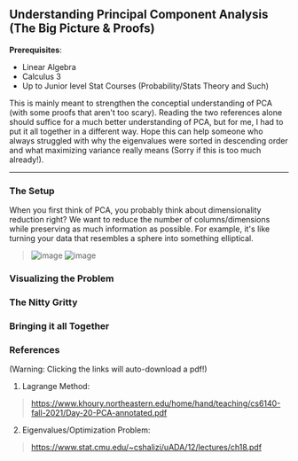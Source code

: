 ## Understanding Principal Component Analysis (The Big Picture & Proofs)

**Prerequisites**:
- Linear Algebra
- Calculus 3
- Up to Junior level Stat Courses (Probability/Stats Theory and Such)

This is mainly meant to strengthen the conceptial understanding of PCA (with some proofs that aren't too scary). Reading the two references alone should suffice for a much better understanding of PCA, but for me, I had to put it all together in a different way. Hope this can help someone who always struggled with why the eigenvalues were sorted in descending order and what maximizing variance really means (Sorry if this is too much already!).

---

### The Setup

When you first think of PCA, you probably think about dimensionality reduction right? We want to reduce the number of columns/dimensions while preserving as much information as possible. 
For example, it's like turning your data that resembles a sphere into something elliptical.
> ![image](https://github.com/user-attachments/assets/1fb2e58a-c830-47ae-b7a4-65fec60afac0)
> ![image](https://github.com/user-attachments/assets/6aa956aa-4321-4889-8196-a2b499b63f7a)


### Visualizing the Problem




### The Nitty Gritty




### Bringing it all Together









### References 
(Warning: Clicking the links will auto-download a pdf!)

1. Lagrange Method:
> https://www.khoury.northeastern.edu/home/hand/teaching/cs6140-fall-2021/Day-20-PCA-annotated.pdf

2. Eigenvalues/Optimization Problem:
> https://www.stat.cmu.edu/~cshalizi/uADA/12/lectures/ch18.pdf

